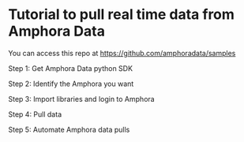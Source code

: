 # Tutorial to pull real time data from Amphora Data

You can access this repo at https://github.com/amphoradata/samples

Step 1: Get Amphora Data python SDK

Step 2: Identify the Amphora you want

Step 3: Import libraries and login to Amphora

Step 4: Pull data

Step 5: Automate Amphora data pulls
